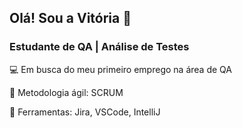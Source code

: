 ## Olá! Sou a Vitória 👋

### Estudante de QA | Análise de Testes 


💻 Em busca do meu primeiro emprego na área de QA

💬 Metodologia ágil: SCRUM

💬 Ferramentas: Jira, VSCode, IntelliJ


<!--
**Vitoria322/Vitoria322** is a ✨ _special_ ✨ repository because its `README.md` (this file) appears on your GitHub profile.

